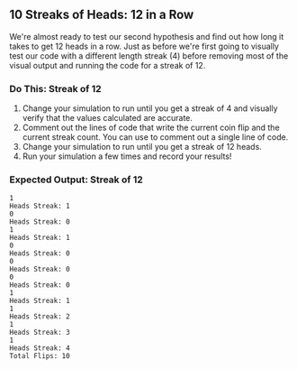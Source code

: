 ## 10 Streaks of Heads: 12 in a Row

We're almost ready to test our second hypothesis and find out how long it takes to get 12 heads in a row. Just as before we're first going to visually test our code with a different length streak (4) before removing most of the visual output and running the code for a streak of 12.

### Do This: Streak of 12

1. Change your simulation to run until you get a streak of 4 and visually verify that the values calculated are accurate.
2. Comment out the lines of code that write the current coin flip and the current streak count. You can use to comment out a single line of code.
3. Change your simulation to run until you get a streak of 12 heads.
4. Run your simulation a few times and record your results!

### Expected Output: Streak of 12

    1
    Heads Streak: 1
    0
    Heads Streak: 0
    1
    Heads Streak: 1
    0
    Heads Streak: 0
    0
    Heads Streak: 0
    0
    Heads Streak: 0
    1
    Heads Streak: 1
    1
    Heads Streak: 2
    1
    Heads Streak: 3
    1
    Heads Streak: 4
    Total Flips: 10
